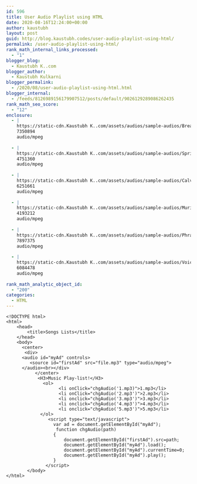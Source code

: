 ```yaml
---
id: 596
title: User Audio Playlist using HTML
date: 2020-08-16T12:24:00+00:00
author: kaustubh
layout: post
guid: http://blog.kaustubh.codes/user-audio-playlist-using-html/
permalink: /user-audio-playlist-using-html/
rank_math_internal_links_processed:
  - "1"
blogger_blog:
  - Kaustubh K..com
blogger_author:
  - Kaustubh Kulkarni
blogger_permalink:
  - /2020/08/user-audio-playlist-using-html.html
blogger_internal:
  - /feeds/8126989156179907512/posts/default/9026129289086262435
rank_math_seo_score:
  - "12"
enclosure:
  - |
    https://static-cdn.Kaustubh K..com/assets/audios/sample-audios/Breatha%20-%20josh%20pan.mp3
    7350894
    audio/mpeg
    
  - |
    https://static-cdn.Kaustubh K..com/assets/audios/sample-audios/Spring%20In%20My%20Step%20-%20Silent%20Partner.mp3
    4751360
    audio/mpeg
    
  - |
    https://static-cdn.Kaustubh K..com/assets/audios/sample-audios/Calvin%20Harris%20-%20josh%20pan.mp3
    6251661
    audio/mpeg
    
  - |
    https://static-cdn.Kaustubh K..com/assets/audios/sample-audios/Muriel%20-%20Bobby%20Richards.mp3
    4193212
    audio/mpeg
    
  - |
    https://static-cdn.Kaustubh K..com/assets/audios/sample-audios/Phrase%20Prant%20-%20josh%20pan.mp3
    7897375
    audio/mpeg
    
  - |
    https://static-cdn.Kaustubh K..com/assets/audios/sample-audios/Voices%20-%20Patrick%20Patrikios.mp3
    6084478
    audio/mpeg
    
rank_math_analytic_object_id:
  - "200"
categories:
  - HTML
---
```

<pre class="wp-block-code"><code>&lt;!DOCTYPE html>
&lt;html>
    &lt;head>
        &lt;title>Songs Lists&lt;/title>
    &lt;/head>
    &lt;body>
      &lt;center>
       &lt;div>
      &lt;audio id="myAd" controls>
         &lt;source id="firstAd" src="file.mp3" type="audio/mpeg">
      &lt;/audio>&lt;br>&lt;/div>
           &lt;/center>
            &lt;H3>Music Play-list!&lt;/H3>
              &lt;ol>
                    &lt;li onClick="chgAudio('1.mp3)">1.mp3&lt;/li>
                    &lt;li onClick="chgAudio('2.mp3')">2.mp3&lt;/li>
                    &lt;li onclick="chgAudio('3.mp3')">3.mp3&lt;/li>
                    &lt;li onclick="chgAudio('4.mp3')">4.mp3&lt;/li>
                    &lt;li onclick="chgAudio('5.mp3')">5.mp3&lt;/li>
             &lt;/ol>
             	&lt;script type="text/javascript">
                  var ad = document.getElementById("myAd");
                   function chgAudio(path)
                  {
                      document.getElementById("firstAd").src=path;
                      document.getElementById("myAd").load();
                      document.getElementById("myAd").currentTime=0;
                      document.getElementById("myAd").play();
                  }
               &lt;/script>
        &lt;/body>
&lt;/html> </code></pre>


